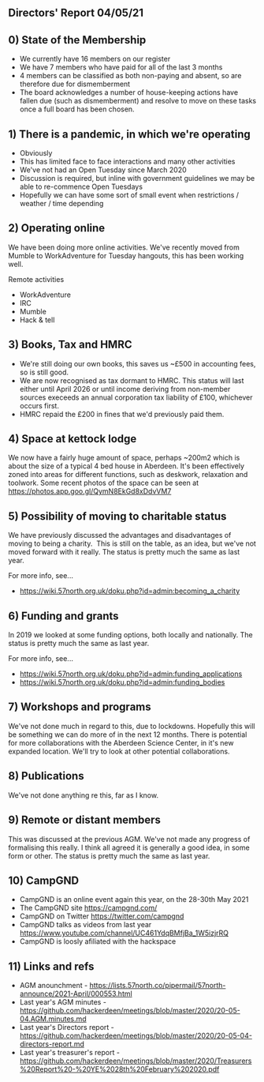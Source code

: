 Directors' Report 04/05/21
----------------



## 0) State of the Membership
* We currently have 16 members on our register
* We have 7 members who have paid for all of the last 3 months
* 4 members can be classified as both non-paying and absent, so are therefore due for dismemberment
* The board acknowledges a number of house-keeping actions have fallen due (such as dismemberment) and resolve to move on these tasks once a full board has been chosen.
 

## 1) There is a pandemic, in which we're operating
* Obviously
* This has limited face to face interactions and many other activities
* We've not had an Open Tuesday since March 2020
* Discussion is required, but inline with government guidelines we may be able to re-commence Open Tuesdays
* Hopefully we can have some sort of small event when restrictions / weather / time depending


## 2) Operating online
We have been doing more online activities. We've recently moved from Mumble to WorkAdventure for Tuesday hangouts, this has been working well.

Remote activities
* WorkAdventure
* IRC
* Mumble
* Hack & tell


## 3) Books, Tax and HMRC
* We're still doing our own books, this saves us ~£500 in accounting fees, so is still good.
* We are now recognised as tax dormant to HMRC. This status will last either until April 2026 or until income deriving from non-member sources execeeds an annual corporation tax liability of £100, whichever occurs first. 
* HMRC repaid the £200 in fines that we'd previously paid them.


## 4) Space at kettock lodge
We now have a fairly huge amount of space, perhaps ~200m2 which is about the size of a typical 4 bed house in Aberdeen. It's been effectively zoned into areas for different functions, such as deskwork, relaxation and toolwork. Some recent photos of the space can be seen at https://photos.app.goo.gl/QymN8EkGd8xDdvVM7


## 5) Possibility of moving to charitable status
We have previously discussed the advantages and disadvantages of moving to being a charity.  This is still on the table, as an idea, but we've not moved forward with it really. The status is pretty much the same as last year.

For more info, see...
* https://wiki.57north.org.uk/doku.php?id=admin:becoming_a_charity
 
 
## 6) Funding and grants
In 2019 we looked at some funding options, both locally and nationally. The status is pretty much the same as last year.

For more info, see...
* https://wiki.57north.org.uk/doku.php?id=admin:funding_applications
* https://wiki.57north.org.uk/doku.php?id=admin:funding_bodies


## 7) Workshops and programs
We've not done much in regard to this, due to lockdowns. Hopefully this will be something we can do more of in the next 12 months. There is potential for more collaborations with the Aberdeen Science Center, in it's new expanded location.  We'll try to look at other potential collaborations.


## 8) Publications
We've not done anything re this, far as I know.


## 9) Remote or distant members
This was discussed at the previous AGM. We've not made any progress of formalising this really. I think all agreed it is generally a good idea, in some form or other. The status is pretty much the same as last year.


## 10) CampGND
* CampGND is an online event again this year, on the 28-30th May 2021
* The CampGND site https://campgnd.com/
* CampGND on Twitter https://twitter.com/campgnd
* CampGND talks as videos from last year https://www.youtube.com/channel/UC461YdqBMfjBa_1W5izjrRQ
* CampGND is loosly afiliated with the hackspace


## 11) Links and refs
* AGM anounchment - https://lists.57north.co/pipermail/57north-announce/2021-April/000553.html
* Last year's AGM minutes - https://github.com/hackerdeen/meetings/blob/master/2020/20-05-04.AGM.minutes.md
* Last year's Directors report - https://github.com/hackerdeen/meetings/blob/master/2020/20-05-04-directors-report.md
* Last year's treasurer's report - https://github.com/hackerdeen/meetings/blob/master/2020/Treasurers%20Report%20-%20YE%2028th%20February%202020.pdf






